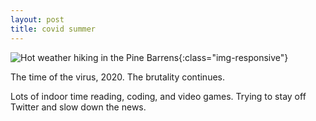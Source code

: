 ```yaml
---
layout: post
title: covid summer
---
```


![Hot weather hiking in the Pine Barrens](../img/2019-08-04-august-update/san-pines.jpg "Hot weather hiking in the Pine Barrens"){:class="img-responsive"}

The time of the virus, 2020. The brutality continues.

Lots of indoor time reading, coding, and video games. Trying to stay off Twitter and slow down the news.
